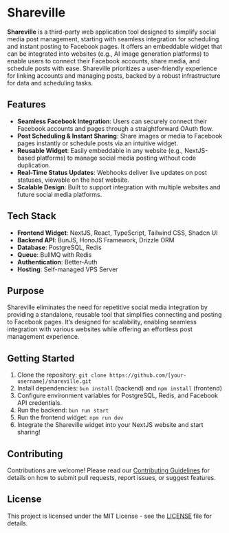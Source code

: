# Shareville

**Shareville** is a third-party web application tool designed to simplify social media post management, starting with seamless integration for scheduling and instant posting to Facebook pages. It offers an embeddable widget that can be integrated into websites (e.g., AI image generation platforms) to enable users to connect their Facebook accounts, share media, and schedule posts with ease. Shareville prioritizes a user-friendly experience for linking accounts and managing posts, backed by a robust infrastructure for data and scheduling tasks.

## Features
- **Seamless Facebook Integration**: Users can securely connect their Facebook accounts and pages through a straightforward OAuth flow.
- **Post Scheduling & Instant Sharing**: Share images or media to Facebook pages instantly or schedule posts via an intuitive widget.
- **Reusable Widget**: Easily embeddable in any website (e.g., NextJS-based platforms) to manage social media posting without code duplication.
- **Real-Time Status Updates**: Webhooks deliver live updates on post statuses, viewable on the host website.
- **Scalable Design**: Built to support integration with multiple websites and future social media platforms.

## Tech Stack
- **Frontend Widget**: NextJS, React, TypeScript, Tailwind CSS, Shadcn UI
- **Backend API**: BunJS, HonoJS Framework, Drizzle ORM
- **Database**: PostgreSQL, Redis
- **Queue**: BullMQ with Redis
- **Authentication**: Better-Auth
- **Hosting**: Self-managed VPS Server

## Purpose
Shareville eliminates the need for repetitive social media integration by providing a standalone, reusable tool that simplifies connecting and posting to Facebook pages. It’s designed for scalability, enabling seamless integration with various websites while offering an effortless post management experience.

## Getting Started
1. Clone the repository: `git clone https://github.com/[your-username]/shareville.git`
2. Install dependencies: `bun install` (backend) and `npm install` (frontend)
3. Configure environment variables for PostgreSQL, Redis, and Facebook API credentials.
4. Run the backend: `bun run start`
5. Run the frontend widget: `npm run dev`
6. Integrate the Shareville widget into your NextJS website and start sharing!

## Contributing
Contributions are welcome! Please read our [Contributing Guidelines](CONTRIBUTING.md) for details on how to submit pull requests, report issues, or suggest features.

## License
This project is licensed under the MIT License - see the [LICENSE](LICENSE) file for details.
